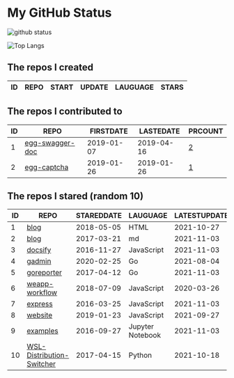 # My GitHub Status

<img src="https://github-readme-stats-1.yihong0618.vercel.app/api?username=jc-lathander&show_icons=true&&&hide_title=true&count_private=true" alt="github status" />

![Top Langs](https://github-readme-stats-1.yihong0618.vercel.app/api/top-langs/?username=jc-lathander&layout=compact)

<!--START_SECTION:my_github-->
## The repos I created
| ID | REPO | START | UPDATE | LAUGUAGE | STARS |
|----|------|-------|--------|----------|-------|

## The repos I contributed to
| ID |                                REPO                                | FIRSTDATE  | LASTEDATE  |                                          PRCOUNT                                           |
|----|--------------------------------------------------------------------|------------|------------|--------------------------------------------------------------------------------------------|
|  1 | [egg-swagger-doc](https://github.com/Yanshijie-EL/egg-swagger-doc) | 2019-01-07 | 2019-04-16 | [2](https://github.com/Yanshijie-EL/egg-swagger-doc/pulls?q=is%3Apr+author%3Ajc-lathander) |
|  2 | [egg-captcha](https://github.com/Raoul1996/egg-captcha)            | 2019-01-26 | 2019-01-26 | [1](https://github.com/Raoul1996/egg-captcha/pulls?q=is%3Apr+author%3Ajc-lathander)        |

## The repos I stared (random 10)
| ID |                                        REPO                                        | STAREDDATE |     LAUGUAGE     | LATESTUPDATE |
|----|------------------------------------------------------------------------------------|------------|------------------|--------------|
|  1 | [blog](https://github.com/xizhibei/blog)                                           | 2018-05-05 | HTML             | 2021-10-27   |
|  2 | [blog](https://github.com/fouber/blog)                                             | 2017-03-21 | md               | 2021-11-03   |
|  3 | [docsify](https://github.com/docsifyjs/docsify)                                    | 2016-11-27 | JavaScript       | 2021-11-03   |
|  4 | [gadmin](https://github.com/hailaz/gadmin)                                         | 2020-02-25 | Go               | 2021-08-04   |
|  5 | [goreporter](https://github.com/qax-os/goreporter)                                 | 2017-04-12 | Go               | 2021-11-03   |
|  6 | [weapp-workflow](https://github.com/lbb00/weapp-workflow)                          | 2018-07-09 | JavaScript       | 2020-03-26   |
|  7 | [express](https://github.com/expressjs/express)                                    | 2016-03-25 | JavaScript       | 2021-11-03   |
|  8 | [website](https://github.com/openpitrix/website)                                   | 2019-01-23 | JavaScript       | 2021-09-27   |
|  9 | [examples](https://github.com/elastic/examples)                                    | 2016-09-27 | Jupyter Notebook | 2021-11-03   |
| 10 | [WSL-Distribution-Switcher](https://github.com/RoliSoft/WSL-Distribution-Switcher) | 2017-04-15 | Python           | 2021-10-18   |

<!--END_SECTION:my_github-->
